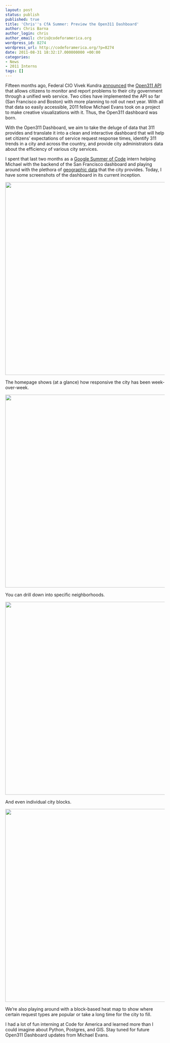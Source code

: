```yaml
---
layout: post
status: publish
published: true
title: 'Chris''s CfA Summer: Preview the Open311 Dashboard'
author: Chris Barna
author_login: chris
author_email: chris@codeforamerica.org
wordpress_id: 8274
wordpress_url: http://codeforamerica.org/?p=8274
date: 2011-08-31 18:32:17.000000000 +00:00
categories:
- News
- 2011 Interns
tags: []
---
```

Fifteen months ago, Federal CIO Vivek Kundra <a href="http://www.whitehouse.gov/blog/2010/03/03/open-311">announced</a> the <a href="http://open311.org/">Open311 API</a> that allows citizens to monitor and report problems to their city government through a unified web service. Two cities have implemented the API so far (San Francisco and Boston) with more planning to roll out next year. With all that data so easily accessible, 2011 fellow Michael Evans took on a project to make creative visualizations with it. Thus, the Open311 dashboard was born. 

With the Open311 Dashboard, we aim to take the deluge of data that 311 provides and translate it into a clean and interactive dashboard that will help set citizens’ expectations of service request response times, identify 311 trends in a city and across the country, and provide city administrators data about the efficiency of various city services.

I spent that last two months as a <a href="http://code.google.com/soc/">Google Summer of Code</a> intern helping Michael with the backend of the San Francisco dashboard and playing around with the plethora of <a href="http://gispub02.sfgov.org/website/sfshare/index2.asp">geographic data</a> that the city provides. Today, I have some screenshots of the dashboard in its current inception.

<a href="http://codeforamerica.org/wp-content/uploads/2011/08/dash1.png"><img src="http://codeforamerica.org/wp-content/uploads/2011/08/dash1.png" alt="" title="dash1" width="610px" class="aligncenter size-full wp-image-8281" /></a>

The homepage shows (at a glance) how responsive the city has been week-over-week.

<a href="http://codeforamerica.org/wp-content/uploads/2011/08/dash2.png"><img src="http://codeforamerica.org/wp-content/uploads/2011/08/dash2.png" alt="" title="dash2" width="610px" class="aligncenter size-full wp-image-8282" /></a>

You can drill down into specific neighborhoods.

<a href="http://codeforamerica.org/wp-content/uploads/2011/08/dash3.png"><img src="http://codeforamerica.org/wp-content/uploads/2011/08/dash3.png" alt="" title="dash3" width="610px" class="aligncenter size-full wp-image-8283" /></a>

And even individual city blocks.

<a href="http://codeforamerica.org/wp-content/uploads/2011/08/dash4.png"><img src="http://codeforamerica.org/wp-content/uploads/2011/08/dash4.png" alt="" title="dash4" width="610px" class="aligncenter size-full wp-image-8284" /></a>

We’re also playing around with a block-based heat map to show where certain request types are popular or take a long time for the city to fill.

I had a lot of fun interning at Code for America and learned more than I could imagine about Python, Postgres, and GIS. Stay tuned for future Open311 Dashboard updates from Michael Evans.
